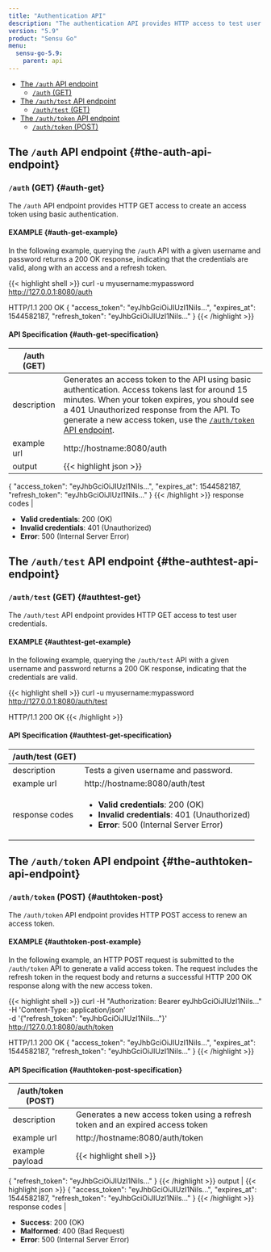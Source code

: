 ```yaml
---
title: "Authentication API"
description: "The authentication API provides HTTP access to test user credentials. Here’s a reference for the authentication API in Sensu Go, including an example for how to query the authentication API to determine whether credentials are valid. Read on for the full reference."
version: "5.9"
product: "Sensu Go"
menu:
  sensu-go-5.9:
    parent: api
---
```


- [The `/auth` API endpoint](#the-auth-api-endpoint)
  - [`/auth` (GET)](#auth-get)
- [The `/auth/test` API endpoint](#the-authtest-api-endpoint)
  - [`/auth/test` (GET)](#authtest-get)
- [The `/auth/token` API endpoint](#the-authtoken-api-endpoint)
  - [`/auth/token` (POST)](#authtoken-post)

## The `/auth` API endpoint {#the-auth-api-endpoint}

### `/auth` (GET) {#auth-get}

The `/auth` API endpoint provides HTTP GET access to create an access token using basic authentication.

#### EXAMPLE {#auth-get-example}

In the following example, querying the `/auth` API with a given username and password returns a 200 OK response, indicating that the credentials are valid, along with an access and a refresh token.

{{< highlight shell >}}
curl -u myusername:mypassword http://127.0.0.1:8080/auth

HTTP/1.1 200 OK
{
  "access_token": "eyJhbGciOiJIUzI1NiIs...",
  "expires_at": 1544582187,
  "refresh_token": "eyJhbGciOiJIUzI1NiIs..."
}
{{< /highlight >}}

#### API Specification {#auth-get-specification}

/auth (GET)          |     |
---------------------|------
description          | Generates an access token to the API using basic authentication. Access tokens last for around 15 minutes. When your token expires, you should see a 401 Unauthorized response from the API. To generate a new access token, use the [`/auth/token` API endpoint](#authtoken-post).
example url          | http://hostname:8080/auth
output               | {{< highlight json >}}
{
  "access_token": "eyJhbGciOiJIUzI1NiIs...",
  "expires_at": 1544582187,
  "refresh_token": "eyJhbGciOiJIUzI1NiIs..."
}
{{< /highlight >}}
response codes       | <ul><li>**Valid credentials**: 200 (OK)</li><li> **Invalid credentials**: 401 (Unauthorized)</li><li>**Error**: 500 (Internal Server Error)</li></ul>

## The `/auth/test` API endpoint {#the-authtest-api-endpoint}

### `/auth/test` (GET) {#authtest-get}

The `/auth/test` API endpoint provides HTTP GET access to test user credentials.

#### EXAMPLE {#authtest-get-example}

In the following example, querying the `/auth/test` API with a given username and password returns a 200 OK response, indicating that the credentials are valid.

{{< highlight shell >}}
curl -u myusername:mypassword http://127.0.0.1:8080/auth/test

HTTP/1.1 200 OK
{{< /highlight >}}

#### API Specification {#authtest-get-specification}

/auth/test (GET)     |     |
---------------------|------
description          | Tests a given username and password.
example url          | http://hostname:8080/auth/test
response codes       | <ul><li>**Valid credentials**: 200 (OK)</li><li> **Invalid credentials**: 401 (Unauthorized)</li><li>**Error**: 500 (Internal Server Error)</li></ul>

## The `/auth/token` API endpoint {#the-authtoken-api-endpoint}

### `/auth/token` (POST) {#authtoken-post}

The `/auth/token` API endpoint provides HTTP POST access to renew an access token.

#### EXAMPLE {#authtoken-post-example}

In the following example, an HTTP POST request is submitted to the `/auth/token` API to generate a valid access token. The request includes the refresh token in the request body and returns a successful HTTP 200 OK response along with the new access token.

{{< highlight shell >}}
curl -H "Authorization: Bearer eyJhbGciOiJIUzI1NiIs..." \
-H 'Content-Type: application/json' \
-d '{"refresh_token": "eyJhbGciOiJIUzI1NiIs..."}' \
http://127.0.0.1:8080/auth/token

HTTP/1.1 200 OK
{
  "access_token": "eyJhbGciOiJIUzI1NiIs...",
  "expires_at": 1544582187,
  "refresh_token": "eyJhbGciOiJIUzI1NiIs..."
}
{{< /highlight >}}

#### API Specification {#authtoken-post-specification}

/auth/token (POST)   |     |
---------------------|------
description          | Generates a new access token using a refresh token and an expired access token
example url          | http://hostname:8080/auth/token
example payload | {{< highlight shell >}}
{
  "refresh_token": "eyJhbGciOiJIUzI1NiIs..."
}
{{< /highlight >}}
output               | {{< highlight json >}}
{
  "access_token": "eyJhbGciOiJIUzI1NiIs...",
  "expires_at": 1544582187,
  "refresh_token": "eyJhbGciOiJIUzI1NiIs..."
}
{{< /highlight >}}
response codes  | <ul><li>**Success**: 200 (OK)</li><li>**Malformed**: 400 (Bad Request)</li><li>**Error**: 500 (Internal Server Error)</li></ul>
